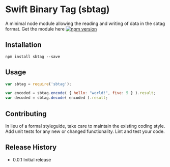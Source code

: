 Swift Binary Tag (sbtag)
=========

A minimal node module allowing the reading and writing of data in the sbtag format.
Get the module here [![npm version](https://badge.fury.io/js/ps2api.svg)](https://badge.fury.io/js/ps2api)

## Installation

```shell
npm install sbtag --save
```

## Usage

```js
var sbtag = require('sbtag');

var encoded = sbtag.encode( { hello: "world!", five: 5 } ).result;
var decoded = sbtag.decode( encoded ).result;
```

## Contributing

In lieu of a formal styleguide, take care to maintain the existing coding style.
Add unit tests for any new or changed functionality. Lint and test your code.

## Release History

* 0.0.1 Initial release
